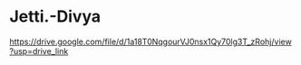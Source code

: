 # Jetti.-Divya


https://drive.google.com/file/d/1a18T0NqgourVJ0nsx1Qy70lg3T_zRohj/view?usp=drive_link
